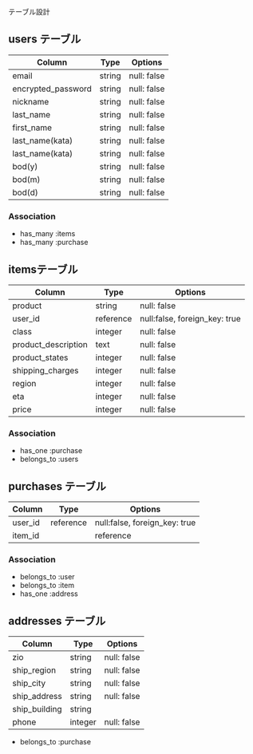 テーブル設計

## users テーブル

| Column             | Type    | Options     |
| ------------------ | --------| ----------- |
| email              | string  | null: false |
| encrypted_password | string  | null: false |
| nickname           | string  | null: false |
| last_name          | string  | null: false |
| first_name         | string  | null: false |
| last_name(kata)    | string  | null: false |
| last_name(kata)    | string  | null: false |
| bod(y)             | string  | null: false |
| bod(m)             | string  | null: false |
| bod(d)             | string  | null: false |

### Association

- has_many :items
- has_many :purchase


## itemsテーブル
| Column              | Type       | Options                       |
| ------------------- | -----------| ----------------------------- |
| product             | string     | null: false                   |
| user_id             | reference  | null:false, foreign_key: true |
| class               | integer    | null: false                   |
| product_description | text       | null: false                   |
| product_states      | integer    | null: false                   |
| shipping_charges    | integer    | null: false                   |
| region              | integer    | null: false                   |
| eta                 | integer    | null: false                   |
| price               | integer    | null: false                   |

### Association

- has_one :purchase
- belongs_to :users


## purchases テーブル

| Column  | Type     | Options                       |
| --------| -------- | ----------------------------- |
| user_id | reference| null:false, foreign_key: true |
| item_id|| reference| null:false, foreign_key: true |


### Association

- belongs_to :user
- belongs_to :item
- has_one :address

## addresses テーブル

| Column        | Type    | Options     |
| --------      | ------  | ----------- |
| zio           | string  | null: false |
| ship_region   | string  | null: false |
| ship_city     | string  | null: false |
| ship_address  | string  | null: false |
| ship_building | string  |             |
| phone         | integer | null: false |

- belongs_to :purchase